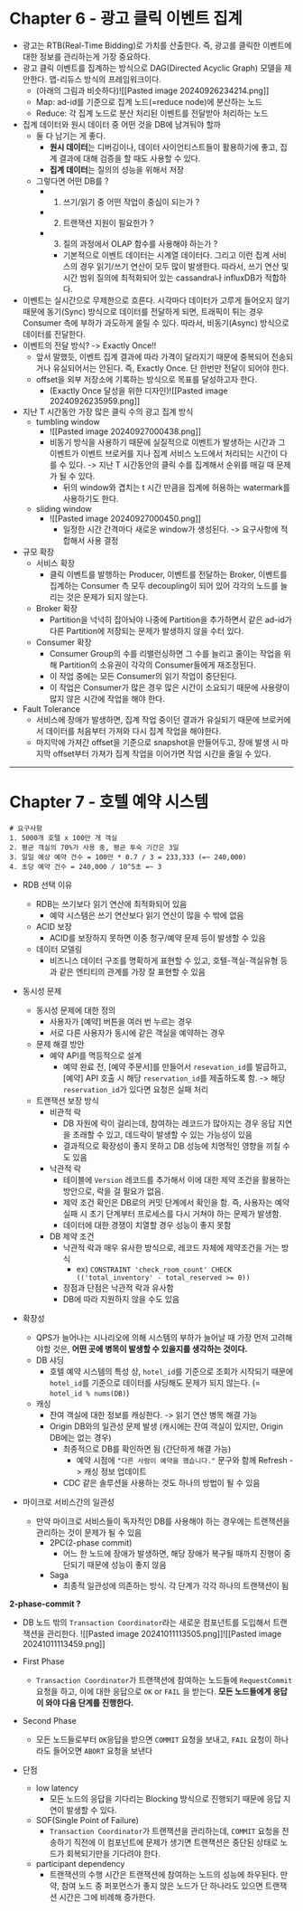 
# Chapter 6 - 광고 클릭 이벤트 집계

- 광고는 RTB(Real-Time Bidding)로 가치를 산출한다. 즉, 광고를 클릭한 이벤트에 대한 정보를 관리하는게 가장 중요하다.
- 광고 클릭 이벤트를 집계하는 방식으로 DAG(Directed Acyclic Graph) 모델을 제안한다. 맵-리듀스 방식의 프레임워크이다.
	- (아래의 그림과 비슷하다)![[Pasted image 20240926234214.png]]
	- Map: ad-id를 기준으로 집계 노드(=reduce node)에 분산하는 노드
	- Reduce: 각 집계 노드로 분산 처리된 이벤트를 전달받아 처리하는 노드
- 집계 데이터와 원시 데이터 중 어떤 것을 DB에 남겨둬야 할까
	- 둘 다 남기는 게 좋다.
		- **원시 데이터**는 디버깅이나, 데이터 사이언티스트들이 활용하기에 좋고, 집계 결과에 대해 검증을 할 때도 사용할 수 있다.
		- **집계 데이터**는 질의의 성능을 위해서 저장
	- 그렇다면 어떤 DB를 ?
		- 1. 쓰기/읽기 중 어떤 작업이 중심이 되는가 ?
		- 2. 트랜잭션 지원이 필요한가 ?
		- 3. 질의 과정에서 OLAP 함수를 사용해야 하는가 ?
			- 기본적으로 이벤트 데이터는 시계열 데이터다. 그리고 이런 집계 서비스의 경우 읽기/쓰기 연산이 모두 많이 발생한다. 따라서, 쓰기 연산 및 시간 범위 질의에 최적화되어 있는 cassandra나 influxDB가 적합하다.
- 이벤트는 실시간으로 무제한으로 흐른다. 시각마다 데이터가 고루게 들어오지 않기 때문에 동기(Sync) 방식으로 데이터를 전달하게 되면, 트래픽이 튀는 경우 Consumer 측에 부하가 과도하게 쏠릴 수 있다. 따라서, 비동기(Async) 방식으로 데이터를 전달한다.
- 이벤트의 전달 방식? -> Exactly Once!! 
	- 앞서 말했듯, 이벤트 집계 결과에 따라 가격이 달라지기 때문에 중복되어 전송되거나 유실되어서는 안된다. 즉, Exactly Once. 단 한번만 전달이 되어야 한다.
	- offset을 외부 저장소에 기록하는 방식으로 목표를 달성하고자 한다.
		- (Exactly Once 달성을 위한 디자인)![[Pasted image 20240926235959.png]]
- 지난 T 시간동안 가장 많은 클릭 수의 광고 집계 방식
	- tumbling window
		- ![[Pasted image 20240927000438.png]]
		- 비동기 방식을 사용하기 때문에 실질적으로 이벤트가 발생하는 시간과 그 이벤트가 이벤트 브로커를 지나 집계 서비스 노드에서 처리되는 시간이 다를 수 있다. -> 지난 T 시간동안의 클릭 수를 집계해서 순위를 매길 때 문제가 될 수 있다.
			- 뒤의 window와 겹치는 t 시간 만큼을 집계에 허용하는 watermark를 사용하기도 한다.
	- sliding window
		- ![[Pasted image 20240927000450.png]]
			- 일정한 시간 간격마다 새로운 window가 생성된다. -> 요구사항에 적합해서 사용 결정
- 규모 확장
	- 서비스 확장
		- 클릭 이벤트를 발행하는 Producer, 이벤트를 전달하는 Broker, 이벤트를 집계하는 Consumer 측 모두 decoupling이 되어 있어 각각의 노드를 늘리는 것은 문제가 되지 않는다.
	- Broker 확장
		- Partition을 넉넉히 잡아놔야 나중에 Partition을 추가하면서 같은 ad-id가 다른 Partition에 저장되는 문제가 발생하지 않을 수터 있다.
	- Consumer 확장
		- Consumer Group의 수를 리밸런싱하면 그 수를 늘리고 줄이는 작업을 위해 Partition의 소유권이 각각의 Consumer들에게 재조정된다. 
		- 이 작업 중에는 모든 Consumer의 읽기 작업이 중단된다.
		- 이 작업은 Consumer가 많은 경우 많은 시간이 소요되기 때문에 사용량이 많지 않은 시간에 작업을 해야 한다.
- Fault Tolerance
	- 서비스에 장애가 발생하면, 집계 작업 중이던 결과가 유실되기 때문에 브로커에서 데이터를 처음부터 가져와 다시 집계 작업을 해야한다. 
	- 마지막에 가져간 offset을 기준으로 snapshot을 만들어두고, 장애 발생 시 마지막 offset부터 가져가 집계 작업을 이어가면 작업 시간을 줄일 수 있다.

---
# Chapter 7 - 호텔 예약 시스템

```
# 요구사항
1. 5000개 호텔 x 100만 개 객실
2. 평균 객실의 70%가 사용 중, 평균 투숙 기간은 3일
3. 일일 예상 예약 건수 = 100만 * 0.7 / 3 = 233,333 (=~ 240,000)
4. 초당 예약 건수 = 240,000 / 10^5초 =~ 3
```

- RDB 선택 이유
	- RDB는 쓰기보다 읽기 연산에 최적화되어 있음
		- 예약 시스템은 쓰기 연산보다 읽기 연산이 많을 수 밖에 없음 
	- ACID 보장
		- ACID를 보장하지 못하면 이중 청구/예약 문제 등이 발생할 수 있음
	- 데이터 모델링
		- 비즈니스 데이터 구조를 명확하게 표현할 수 있고, 호텔-객실-객실유형 등과 같은 엔티티의 관계를 가장 잘 표현할 수 있음

- 동시성 문제
	- 동시성 문제에 대한 정의
		- 사용자가 [예약] 버튼을 여러 번 누르는 경우
		- 서로 다른 사용자가 동시에 같은 객실을 예약하는 경우 
	- 문제 해결 방안
		- 예약 API를 멱등적으로 설계 
			- 예약 완료 전, [예약 주문서]를 만들어서 `resevation_id`를 발급하고, [예약] API 호출 시 해당 `reservation_id`를 제출하도록 함. -> 해당 `reservation_id`가 있다면 요청은 실패 처리
	- 트랜잭션 보장 방식
		- 비관적 락
			- DB 자원에 락이 걸리는데, 참여하는 레코드가 많아지는 경우 응답 지연을 초래할 수 있고, 데드락이 발생할 수 있는 가능성이 있음
			- 결과적으로 확장성이 좋지 못하고 DB 성능에 치명적인 영향을 끼칠 수도 있음
		- 낙관적 락
			- 테이블에 `Version` 레코드를 추가해서 이에 대한 제약 조건을 활용하는 방안으로, 락을 걸 필요가 없음.
			- 제약 조건 확인은 DB로의 커밋 단계에서 확인을 함. 즉, 사용자는 예약 실패 시 초기 단계부터 프로세스를 다시 거쳐야 하는 문제가 발생함. 
			- 데이터에 대한 경쟁이 치열할 경우 성능이 좋지 못함
		- DB 제약 조건
			- 낙관적 락과 매우 유사한 방식으로, 레코드 자체에 제약조건을 거는 방식
				- ex) `CONSTRAINT 'check_room_count' CHECK (('total_inventory' - total_reserved >= 0))`
			- 장점과 단점은 낙관적 락과 유사함
			- DB에 따라 지원하지 않을 수도 있음

- 확장성
	- QPS가 늘어나는 시나리오에 의해 시스템의 부하가 늘어날 때 가장 먼저 고려해야할 것은, **어떤 곳에 병목이 발생할 수 있을지를 생각하는 것이다.**
	- DB 샤딩
		- 호텔 예약 시스템의 특성 상, `hotel_id`를 기준으로 조회가 시작되기 때문에 `hotel_id`를 기준으로 데이터를 샤딩해도 문제가 되지 않는다. (= `hotel_id % nums(DB)`)
	- 캐싱
		- 잔여 객실에 대한 정보를 캐싱한다. -> 읽기 연산 병목 해결 가능
		- Origin DB와의 일관성 문제 발생 (캐시에는 잔여 객실이 있지만, Origin DB에는 없는 경우)
			- 최종적으로 DB를 확인하면 됨 (간단하게 해결 가능)
				- 예약 시점에 `"다른 사람이 예약을 했습니다."` 문구와 함께 Refresh -> 캐싱 정보 업데이트
			- CDC 같은 솔루션을 사용하는 것도 하나의 방법이 될 수 있음

- 마이크로 서비스간의 일관성
	- 만약 마이크로 서비스들이 독자적인 DB를 사용해야 하는 경우에는 트랜잭션을 관리하는 것이 문제가 될 수 있음
		- 2PC(2-phase commit)
			- 어느 한 노드에 장애가 발생하면, 해당 장애가 복구될 때까지 진행이 중단되기 때문에 성능이 좋지 않음
		- Saga
			- 최종적 일관성에 의존하는 방식. 각 단계가 각각 하나의 트랜잭션이 됨

**2-phase-commit ?**
- DB 노드 밖의 `Transaction Coordinator`라는 새로운 컴포넌트를 도입해서 트랜잭션을 관리한다.
![[Pasted image 20241011113505.png]]![[Pasted image 20241011113459.png]]
- First Phase 
	- `Transaction Coordinator`가 트랜잭션에 참여하는 노드들에 `RequestCommit` 요청을 하고, 이에 대한 응답으로 `OK` or `FAIL` 을 받는다. **모든 노드들에게 응답이 와야 다음 단계를 진행한다.**
- Second Phase
	- 모든 노드들로부터 `OK`응답을 받으면 `COMMIT` 요청을 보내고, `FAIL` 요청이 하나라도 들어오면 `ABORT` 요청을 보낸다

- 단점
	- low latency
		- 모든 노드의 응답을 기다리는 Blocking 방식으로 진행되기 때문에 응답 지연이 발생할 수 있다.
	- SOF(Single Point of Failure)
		- `Transaction Coordinator`가 트랜잭션을 관리하는데, `COMMIT` 요청을 전송하기 직전에 이 컴포넌트에 문제가 생기면 트랜잭션은 중단된 상태로 노드가 회복되기만을 기다려야 한다.
	- participant dependency
		- 트랜잭션의 수행 시간은 트랜잭션에 참여하는 노드의 성능에 좌우된다. 만약, 참여 노드 중 퍼포먼스가 좋지 않은 노드가 단 하나라도 있으면 트랜잭션 시간은 그에 비례해 증가한다.
